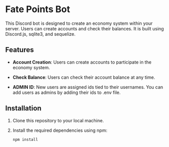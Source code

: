 # Fate Points Bot

This Discord bot is designed to create an economy system within your server. Users can create accounts and check their balances. It is built using Discord.js, sqlite3, and sequelize.

## Features

- **Account Creation**: Users can create accounts to participate in the economy system.

- **Check Balance**: Users can check their account balance at any time.

- **ADMIN ID**: New users are assigned ids tied to their usernames. You can add users as admins by adding their ids to .env file.

## Installation

1. Clone this repository to your local machine.

2. Install the required dependencies using npm:

   ```bash
   npm install
